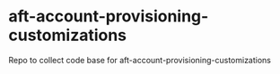 # aft-account-provisioning-customizations
Repo to collect code base for aft-account-provisioning-customizations
